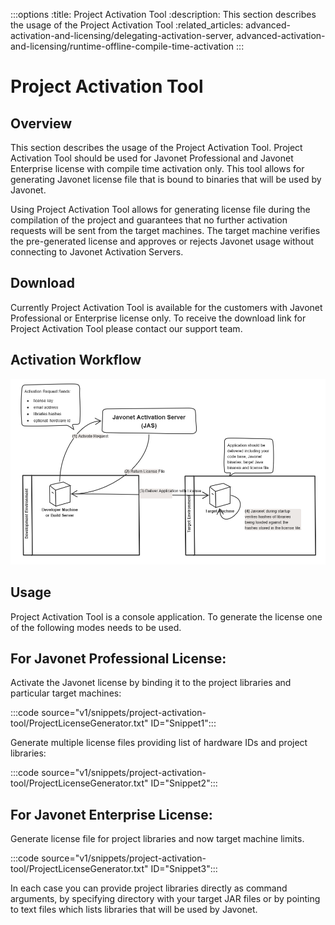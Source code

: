 :::options
:title: Project Activation Tool
:description: This section describes the usage of the Project Activation Tool
:related_articles: advanced-activation-and-licensing/delegating-activation-server, advanced-activation-and-licensing/runtime-offline-compile-time-activation
:::
  
# Project Activation Tool  
  
## Overview  
  
This section describes the usage of the Project Activation Tool. Project Activation Tool should be used for Javonet Professional and Javonet Enterprise license with compile time activation only. This tool allows for generating Javonet license file that is bound to binaries that will be used by Javonet.  
  
Using Project Activation Tool allows for generating license file during the compilation of the project and guarantees that no further activation requests will be sent from the target machines. The target machine verifies the pre-generated license and approves or rejects Javonet usage without connecting to Javonet Activation Servers.  
  
## Download  
  
Currently Project Activation Tool is available for the customers with Javonet Professional or Enterprise license only. To receive the download link for Project Activation Tool please contact our support team.  
  
## Activation Workflow  
  
![Activation workflow](/v1/images/compiletimeactivationworkflow.png?raw=true "Title")
  
## Usage  
  
Project Activation Tool is a console application. To generate the license one of the following modes needs to be used.  
  
## For Javonet Professional License:  
  
Activate the Javonet license by binding it to the project libraries and particular target machines:  

:::code source="v1/snippets/project-activation-tool/ProjectLicenseGenerator.txt" ID="Snippet1":::

Generate multiple license files providing list of hardware IDs and project libraries:  
  
:::code source="v1/snippets/project-activation-tool/ProjectLicenseGenerator.txt" ID="Snippet2":::
  
## For Javonet Enterprise License:  
  
Generate license file for project libraries and now target machine limits.  

:::code source="v1/snippets/project-activation-tool/ProjectLicenseGenerator.txt" ID="Snippet3":::
  
In each case you can provide project libraries directly as command arguments, by specifying directory with your target JAR files or by pointing to text files which lists libraries that will be used by Javonet. 
